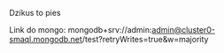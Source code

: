 Dzikus to pies

Link do mongo: mongodb+srv://admin:admin@cluster0-smaql.mongodb.net/test?retryWrites=true&w=majority
